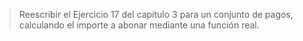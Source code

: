 > Reescribir el Ejercicio 17 del capítulo 3 para un conjunto de pagos, calculando el importe a
> abonar mediante una función real.
